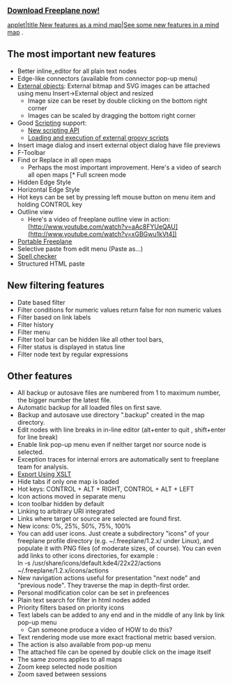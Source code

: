 <big>**[Download Freeplane now!](http://sourceforge.net/projects/freeplane/)** </big>

<mm>[applet|title New features as a mind map|See some new features in a mind map](:Freeplane_-_Changes_since_2008.mm.md) </mm>.
## The most important new features

* Better inline_editor for all plain text nodes 
* Edge-like connectors (available from connector pop-up menu) 
* [External objects](External_objects.md): External bitmap and SVG images can be attached using menu Insert-&gt;External object and resized 
    * Image size can be reset by double clicking on the bottom right corner 
    * Images can be scaled by dragging the bottom right corner 
* Good [Scripting](Scripting.md) support: 
    * [New scripting API](Scripting_API.md) 
    * [Loading and execution of external groovy scripts](External_script_file_execution.md) 
* Insert image dialog and insert external object dialog have file previews 
* F-Toolbar 
* Find or Replace in all open maps 
    * Perhaps the most important improvement. Here's a video of search all open maps [* Full screen mode 
* Hidden Edge Style 
* Horizontal Edge Style 
* Hot keys can be set by pressing left mouse button on menu item and holding CONTROL key 
* Outline view 
    * Here's a video of freeplane outline view in action: [http://www.youtube.com/watch?v=aAc8FYUeQAU](http://www.youtube.com/watch?v=xGBGwu1kVt4])
* [Portable Freeplane](Portable_Freeplane.md) 
* Selective paste from edit menu (Paste as...) 
* [Spell checker](Spell_checker.md) 
* Structured HTML paste


## New filtering features


* Date based filter 
* Filter conditions for numeric values return false for non numeric values 
* Filter based on link labels 
* Filter history 
* Filter menu 
* Filter tool bar can be hidden like all other tool bars, 
* Filter status is displayed in status line 
* Filter node text by regular expressions

## Other features


* All backup or autosave files are numbered from 1 to maximum number, the bigger number the latest file. 
* Automatic backup for all loaded files on first save. 
* Backup and autosave use directory ".backup" created in the map directory. 
* Edit nodes with line breaks in in-line editor (alt+enter to quit , shift+enter for line break) 
* Enable link pop-up menu even if neither target nor source node is selected. 
* Exception traces for internal errors are automatically sent to freeplane team for analysis. 
* [Export Using XSLT](Export_Using_XSLT.md) 
* Hide tabs if only one map is loaded 
* Hot keys: CONTROL + ALT + RIGHT, CONTROL + ALT + LEFT 
* Icon actions moved in separate menu 
* Icon toolbar hidden by default 
* Linking to arbitrary URI integrated 
* Links where target or source are selected are found first. 
* New icons: 0%, 25%, 50%, 75%, 100% 
* You can add user icons. Just create a subdirectory "icons" of your freeplane profile directory (e.g. ~/.freeplane/1.2.x/ under Linux), and populate it with PNG files (of moderate sizes, of course). You can even add links to other icons directories, for example&nbsp;:<br>ln -s /usr/share/icons/default.kde4/22x22/actions&nbsp; ~/.freeplane/1.2.x/icons/actions 
* New navigation actions useful for presentation "next node" and "previous node". They traverse the map in depth-first order. 
* Personal modification color can be set in prefeences 
* Plain text search for filter in html nodes added 
* Priority filters based on priority icons 
* Text labels can be added to any end and in the middle of any link by link pop-up menu 
    * Can someone produce a video of HOW to do this? 
* Text rendering mode use more exact fractional metric based version. 
* The action is also available from pop-up menu 
* The attached file can be opened by double click on the image itself 
* The same zooms applies to all maps 
* Zoom keep selected node position 
* Zoom saved between sessions

<!-- ({Category:Change log}) -->
